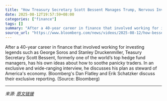 ```yaml
---
title: "How Treasury Secretary Scott Bessent Manages Trump, Nervous Investors"
date: 2025-08-12T19:57:59+08:00
categories: ["finance"]
tags: []
summary: "After a 40-year career in finance that involved working for investing legends such as George Soros and Stanley Druckenmiller, Teasury Secretary Scott Bessent, formerly one of the world’s top hedge fun"
source_url: "https://www.bloomberg.com/news/videos/2025-08-12/how-bessent-manages-trump-nervous-investors-video"
---
```


After a 40-year career in finance that involved working for investing legends such as George Soros and Stanley Druckenmiller, Teasury Secretary Scott Bessent, formerly one of the world’s top hedge fund managers, has his own ideas about how to soothe panicky traders. In an exclusive and wide-ranging interview, he discusses his plan as steward of America's economy. Bloomberg's Dan Flatley and Erik Schatzker discuss their exclusive reporting. (Source: Bloomberg)

---

*来源: [原文链接](https://www.bloomberg.com/news/videos/2025-08-12/how-bessent-manages-trump-nervous-investors-video)*
